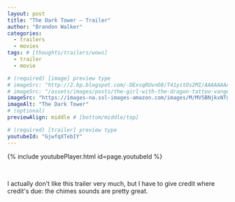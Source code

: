```yaml
---
layout: post
title: "The Dark Tower – Trailer"
author: "Brandon Walker"
categories:
  - trailers
  - movies
tags: # [thoughts/trailers/wows]
  - trailer
  - movie

# (required) [image] preview type
# imageSrc: "http://2.bp.blogspot.com/-DExsqRUvnO8/T41yitOs2MI/AAAAAAAAALc/KHqMofpaw4I/s1600/the+girl+dragon+tattoo+-+vanger+house.png"
# imageSrc: "/assets/images/posts/the-girl-with-the-dragon-tattoo-vanger-house.jpg"
imageSrc: "https://images-na.ssl-images-amazon.com/images/M/MV5BNjkxNTg5OTU2M15BMl5BanBnXkFtZTcwODI0NjU3Mg@@._V1_SX1520_CR0,0,1520,999_AL_.jpg"
imageAlt: "The Dark Tower"
# (optional)
previewAlign: middle # [bottom/middle/top]

# (required) [trailer] preview type
youtubeId: "GjwfqXTebIY"
---
```



{% include youtubePlayer.html id=page.youtubeId %}

<br>

I actually don't like this trailer very much, but I have to give credit where credit's due: the chimes sounds are pretty great.
